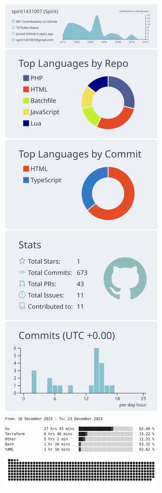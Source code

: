 [![](https://raw.githubusercontent.com/spirit1431007/spirit1431007/master/profile-summary-card-output/nord_bright/0-profile-details.svg)](https://git.io/spiritx)
[![](https://raw.githubusercontent.com/spirit1431007/spirit1431007/master/profile-summary-card-output/nord_bright/1-repos-per-language.svg)](https://git.io/spiritx) [![](https://raw.githubusercontent.com/spirit1431007/spirit1431007/master/profile-summary-card-output/nord_bright/2-most-commit-language.svg)](https://git.io/spiritx)
[![](https://raw.githubusercontent.com/spirit1431007/spirit1431007/master/profile-summary-card-output/nord_bright/3-stats.svg)](https://git.io/spiritx) [![](https://raw.githubusercontent.com/spirit1431007/spirit1431007/master/profile-summary-card-output/nord_bright/4-productive-time.svg)](https://git.io/spiritx)

<!--START_SECTION:waka-->

```txt
From: 16 December 2023 - To: 23 December 2023

Go                27 hrs 45 mins  ███████████████▓░░░░░░░░░   62.40 %
Terraform         6 hrs 46 mins   ███▓░░░░░░░░░░░░░░░░░░░░░   15.22 %
Other             5 hrs 1 min     ██▓░░░░░░░░░░░░░░░░░░░░░░   11.31 %
Bash              1 hr 28 mins    ▓░░░░░░░░░░░░░░░░░░░░░░░░   03.32 %
YAML              1 hr 10 mins    ▓░░░░░░░░░░░░░░░░░░░░░░░░   02.62 %
```

<!--END_SECTION:waka-->

![contribution](https://github.com/spirit1431007/spirit1431007/blob/output/github-contribution-grid-snake.svg)
